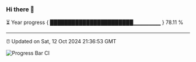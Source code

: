 ### Hi there 👋

⏳ Year progress { ███████████████████████▁▁▁▁▁▁▁ } 78.11 %

---

⏰ Updated on Sat, 12 Oct 2024 21:36:53 GMT

![Progress Bar CI](https://github.com/IshwaranRudhara/GIT-ACTION/workflows/Progress%20Bar%20CI/badge.svg)
